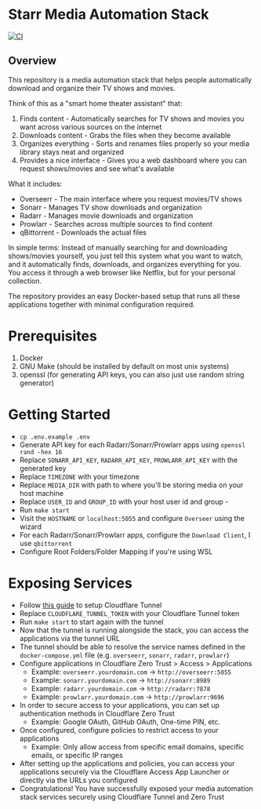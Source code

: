# Starr Media Automation Stack

[![CI](https://github.com/imranismail/starr/actions/workflows/ci.yml/badge.svg)](https://github.com/imranismail/starr/actions/workflows/ci.yml)

## Overview

This repository is a media automation stack that helps people automatically download and organize their TV shows and movies.

Think of this as a "smart home theater assistant" that:

1. Finds content - Automatically searches for TV shows and movies you want across various sources on the internet
2. Downloads content - Grabs the files when they become available
3. Organizes everything - Sorts and renames files properly so your media library stays neat and organized
4. Provides a nice interface - Gives you a web dashboard where you can request shows/movies and see what's available

What it includes:
- Overseerr - The main interface where you request movies/TV shows
- Sonarr - Manages TV show downloads and organization
- Radarr - Manages movie downloads and organization
- Prowlarr - Searches across multiple sources to find content
- qBittorrent - Downloads the actual files

In simple terms: Instead of manually searching for and downloading shows/movies yourself, you just tell this system what you want to watch, and it automatically finds, downloads, and organizes everything for you. You access it through a web browser like Netflix, but for your personal collection.

The repository provides an easy Docker-based setup that runs all these applications together with minimal configuration required.

# Prerequisites

1. Docker
2. GNU Make (should be installed by default on most unix systems)
3. openssl (for generating API keys, you can also just use random string generator)

# Getting Started

- `cp .env.example .env`
- Generate API key for each Radarr/Sonarr/Prowlarr apps using `openssl rand -hex 16`
- Replace `SONARR_API_KEY`, `RADARR_API_KEY`, `PROWLARR_API_KEY` with the generated key
- Replace `TIMEZONE` with your timezone
- Replace `MEDIA_DIR` with path to where you'll be storing media on your host machine
- Replace `USER_ID` and `GROUP_ID` with your host user id and group -
- Run `make start`
- Visit the `HOSTNAME` or `localhost:5055` and configure `Overseer` using the wizard
- For each Radarr/Sonarr/Prowlarr apps, configure the `Download Client`, I use `qbittorrent`
- Configure Root Folders/Folder Mapping if you're using WSL

# Exposing Services

- Follow [this guide](https://developers.cloudflare.com/cloudflare-one/connections/connect-networks/get-started/create-remote-tunnel/#1-create-a-tunnel) to setup Cloudflare Tunnel
- Replace `CLOUDFLARE_TUNNEL_TOKEN` with your Cloudflare Tunnel token
- Run `make start` to start again with the tunnel
- Now that the tunnel is running alongside the stack, you can access the applications via the tunnel URL
- The tunnel should be able to resolve the service names defined in the `docker-compose.yml` file (e.g. `overseerr`, `sonarr`, `radarr`, `prowlarr`)
- Configure applications in Cloudflare Zero Trust > Access > Applications
    - Example: `overseerr.yourdomain.com` -> `http://overseerr:5055`
    - Example: `sonarr.yourdomain.com` -> `http://sonarr:8989`
    - Example: `radarr.yourdomain.com` -> `http://radarr:7878`
    - Example: `prowlarr.yourdomain.com` -> `http://prowlarr:9696`
- In order to secure access to your applications, you can set up authentication methods in Cloudflare Zero Trust
    - Example: Google OAuth, GitHub OAuth, One-time PIN, etc.
- Once configured, configure policies to restrict access to your applications
    - Example: Only allow access from specific email domains, specific emails, or specific IP ranges
- After setting up the applications and policies, you can access your applications securely via the Cloudflare Access App Launcher or directly via the URLs you configured
- Congratulations! You have successfully exposed your media automation stack services securely using Cloudflare Tunnel and Zero Trust

